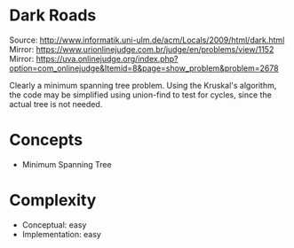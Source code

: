 Dark Roads
==========

Source: <http://www.informatik.uni-ulm.de/acm/Locals/2009/html/dark.html>
Mirror: <https://www.urionlinejudge.com.br/judge/en/problems/view/1152>
Mirror: <https://uva.onlinejudge.org/index.php?option=com_onlinejudge&Itemid=8&page=show_problem&problem=2678>

Clearly a minimum spanning tree problem.
Using the Kruskal's algorithm,
the code may be simplified using union-find to test for cycles,
since the actual tree is not needed.

Concepts
========
- Minimum Spanning Tree

Complexity
==========
- Conceptual: easy
- Implementation: easy